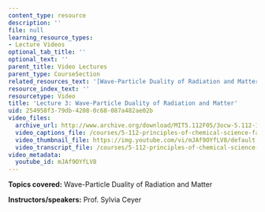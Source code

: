 ```yaml
---
content_type: resource
description: ''
file: null
learning_resource_types:
- Lecture Videos
optional_tab_title: ''
optional_text: ''
parent_title: Video Lectures
parent_type: CourseSection
related_resources_text: '[Wave-Particle Duality of Radiation and Matter (PDF)](resources/lecture3)'
resource_index_text: ''
resourcetype: Video
title: 'Lecture 3: Wave-Particle Duality of Radiation and Matter'
uid: 254958f3-79db-4208-0c68-087a482ae02b
video_files:
  archive_url: http://www.archive.org/download/MIT5.112F05/3ocw-5.112-12sep2005-220k.mp4
  video_captions_file: /courses/5-112-principles-of-chemical-science-fall-2005/7b72816141465066849040991661815e_mJAf9OYfLV8.vtt
  video_thumbnail_file: https://img.youtube.com/vi/mJAf9OYfLV8/default.jpg
  video_transcript_file: /courses/5-112-principles-of-chemical-science-fall-2005/cd71b9ac6f30ac9005e25f18b94c7e98_mJAf9OYfLV8.pdf
video_metadata:
  youtube_id: mJAf9OYfLV8
---
```


**Topics covered:** Wave-Particle Duality of Radiation and Matter

**Instructors/speakers:** Prof. Sylvia Ceyer